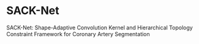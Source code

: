 # SACK-Net
SACK-Net: Shape-Adaptive Convolution Kernel and Hierarchical Topology Constraint Framework for Coronary Artery Segmentation
